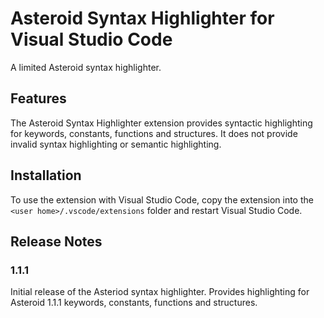 # Asteroid Syntax Highlighter for Visual Studio Code

A limited Asteroid syntax highlighter.

## Features

The Asteroid Syntax Highlighter extension provides syntactic highlighting for keywords, constants, functions and structures. It does not provide invalid syntax highlighting or semantic highlighting.

## Installation

To use the extension with Visual Studio Code, copy the extension into the `<user home>/.vscode/extensions` folder and restart Visual Studio Code.

## Release Notes

### 1.1.1

Initial release of the Asteriod syntax highlighter. Provides highlighting for Asteroid 1.1.1 keywords, constants, functions and structures.
